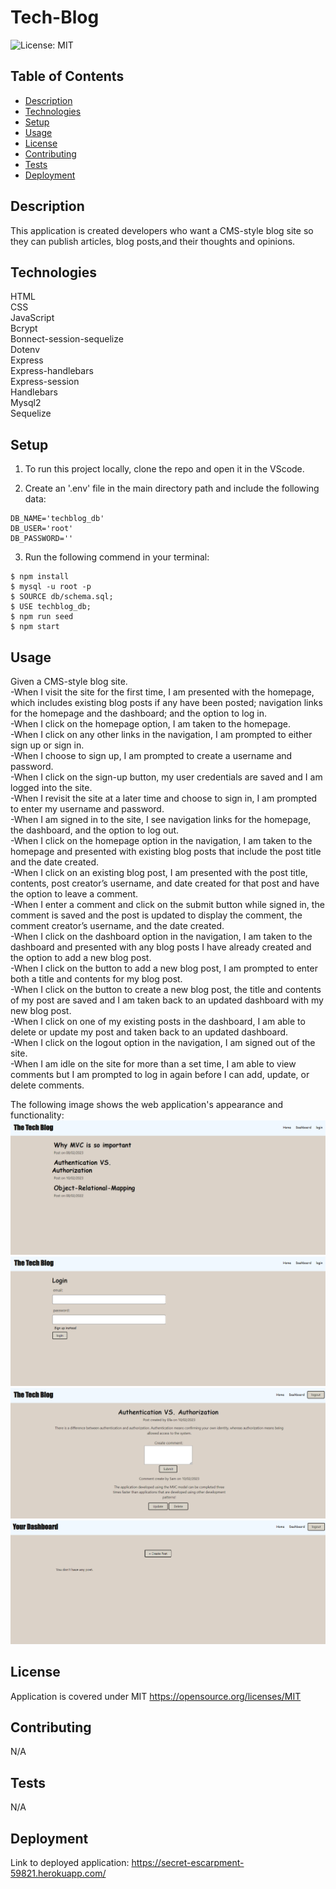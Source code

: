 # Tech-Blog
  ![License: MIT](https://img.shields.io/badge/License-MIT-yellow.svg)

## Table of Contents
- [Description](#Description)
- [Technologies](#Technologies)
- [Setup](#Setup)
- [Usage](#Usage)
- [License](#License)
- [Contributing](#Contributing)
- [Tests](#Tests)
- [Deployment](##Deployment)
## Description
This application is created developers who want a CMS-style blog site so they can publish articles, blog posts,and their thoughts and opinions.

## Technologies
HTML <br />
CSS <br />
JavaScript <br />
Bcrypt <br />
Bonnect-session-sequelize <br />
Dotenv <br />
Express <br />
Express-handlebars <br />
Express-session <br />
Handlebars <br />
Mysql2 <br />
Sequelize <br />

## Setup
1. To run this project locally, clone the repo and open it in the VScode.

2. Create an '.env' file in the main directory path and include the following data:

```
DB_NAME='techblog_db'
DB_USER='root'
DB_PASSWORD=''

```

3. Run the following commend in your terminal:

```
$ npm install
$ mysql -u root -p
$ SOURCE db/schema.sql;
$ USE techblog_db;
$ npm run seed
$ npm start
```

## Usage
Given a CMS-style blog site.<br />
-When I visit the site for the first time, I am presented with the homepage, which includes existing blog posts if any have been posted; navigation links for the homepage and the dashboard; and the option to log in.<br />
-When I click on the homepage option, I am taken to the homepage.<br />
-When I click on any other links in the navigation, I am prompted to either sign up or sign in.<br />
-When I choose to sign up, I am prompted to create a username and password.<br />
-When I click on the sign-up button, my user credentials are saved and I am logged into the site.<br />
-When I revisit the site at a later time and choose to sign in, I am prompted to enter my username and password.<br />
-When I am signed in to the site, I see navigation links for the homepage, the dashboard, and the option to log out.<br />
-When I click on the homepage option in the navigation, I am taken to the homepage and presented with existing blog posts that include the post title and the date created.<br />
-When I click on an existing blog post, I am presented with the post title, contents, post creator’s username, and date created for that post and have the option to leave a comment.<br />
-When I enter a comment and click on the submit button while signed in, the comment is saved and the post is updated to display the comment, the comment creator’s username, and the date created.<br />
-When I click on the dashboard option in the navigation, I am taken to the dashboard and presented with any blog posts I have already created and the option to add a new blog post.<br />
-When I click on the button to add a new blog post, I am prompted to enter both a title and contents for my blog post.<br />
-When I click on the button to create a new blog post, the title and contents of my post are saved and I am taken back to an updated dashboard with my new blog post.<br />
-When I click on one of my existing posts in the dashboard, I am able to delete or update my post and taken back to an updated dashboard.<br />
-When I click on the logout option in the navigation, I am signed out of the site.<br />
-When I am idle on the site for more than a set time, I am able to view comments but I am prompted to log in again before I can add, update, or delete comments.<br />


The following image shows the web application's appearance and functionality:
![alt text](/assets/The-tech-blog-home.png)
![alt text](/assets/The-tech-blog-login.png)
![alt text](/assets/The-tech-blog-post.png)
![alt text](/assets/The-tech-blog-dashboard.png)
## License
Application is covered under MIT https://opensource.org/licenses/MIT

## Contributing
N/A

## Tests
N/A

## Deployment
Link to deployed application: https://secret-escarpment-59821.herokuapp.com/